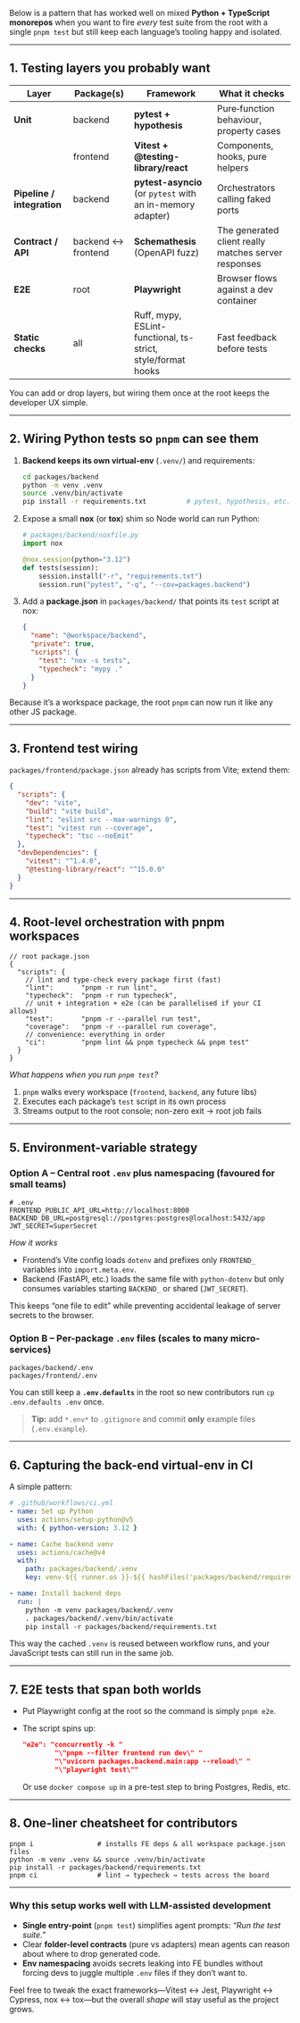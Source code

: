 Below is a pattern that has worked well on mixed **Python + TypeScript monorepos** when you want to fire *every* test suite from the root with a single `pnpm test` but still keep each language’s tooling happy and isolated.

---

## 1. Testing layers you probably want

| Layer | Package(s) | Framework | What it checks |
|-------|------------|-----------|----------------|
| **Unit** | backend | **pytest + hypothesis** | Pure‐function behaviour, property cases |
| | frontend | **Vitest + @testing-library/react** | Components, hooks, pure helpers |
| **Pipeline / integration** | backend | **pytest-asyncio** (or `pytest` with an in-memory adapter) | Orchestrators calling faked ports |
| **Contract / API** | backend ↔ frontend | **Schemathesis** (OpenAPI fuzz) | The generated client really matches server responses |
| **E2E** | root | **Playwright** | Browser flows against a dev container |
| **Static checks** | all | Ruff, mypy, ESLint-functional, ts-strict, style/format hooks | Fast feedback before tests |

You can add or drop layers, but wiring them once at the root keeps the developer UX simple.

---

## 2. Wiring Python tests so `pnpm` can see them

1. **Backend keeps its own virtual-env** (`.venv/`) and requirements:

    ```bash
    cd packages/backend
    python -m venv .venv
    source .venv/bin/activate
    pip install -r requirements.txt          # pytest, hypothesis, etc.
    ```

2. Expose a small **nox** (or **tox**) shim so Node world can run Python:

    ```python
    # packages/backend/noxfile.py
    import nox

    @nox.session(python="3.12")
    def tests(session):
        session.install("-r", "requirements.txt")
        session.run("pytest", "-q", "--cov=packages.backend")
    ```

3. Add a **package.json** in `packages/backend/` that points its `test` script at nox:

    ```json
    {
      "name": "@workspace/backend",
      "private": true,
      "scripts": {
        "test": "nox -s tests",
        "typecheck": "mypy ."
      }
    }
    ```

Because it’s a workspace package, the root `pnpm` can now run it like any other JS package.

---

## 3. Frontend test wiring

`packages/frontend/package.json` already has scripts from Vite; extend them:

```json
{
  "scripts": {
    "dev": "vite",
    "build": "vite build",
    "lint": "eslint src --max-warnings 0",
    "test": "vitest run --coverage",
    "typecheck": "tsc --noEmit"
  },
  "devDependencies": {
    "vitest": "^1.4.0",
    "@testing-library/react": "^15.0.0"
  }
}
```

---

## 4. Root-level orchestration with **pnpm workspaces**

```jsonc
// root package.json
{
  "scripts": {
    // lint and type-check every package first (fast)
    "lint":       "pnpm -r run lint",
    "typecheck":  "pnpm -r run typecheck",
    // unit + integration + e2e (can be parallelised if your CI allows)
    "test":       "pnpm -r --parallel run test",
    "coverage":   "pnpm -r --parallel run coverage",
    // convenience: everything in order
    "ci":         "pnpm lint && pnpm typecheck && pnpm test"
  }
}
```

*What happens when you run `pnpm test`?*

1. `pnpm` walks every workspace (`frontend`, `backend`, any future libs)
2. Executes each package’s `test` script in its own process
3. Streams output to the root console; non-zero exit → root job fails

---

## 5. Environment-variable strategy

### Option A – **Central root `.env` plus namespacing** (favoured for small teams)

```
# .env
FRONTEND_PUBLIC_API_URL=http://localhost:8000
BACKEND_DB_URL=postgresql://postgres:postgres@localhost:5432/app
JWT_SECRET=SuperSecret
```

*How it works*

* Frontend’s Vite config loads `dotenv` and prefixes only `FRONTEND_` variables into `import.meta.env`.
* Backend (FastAPI, etc.) loads the same file with `python-dotenv` but only consumes variables starting `BACKEND_` or shared (`JWT_SECRET`).

This keeps “one file to edit” while preventing accidental leakage of server secrets to the browser.

### Option B – **Per-package `.env` files** (scales to many micro-services)

```
packages/backend/.env
packages/frontend/.env
```

You can still keep a **`.env.defaults`** in the root so new contributors run `cp .env.defaults .env` once.

> **Tip:** add `*.env*` to `.gitignore` and commit **only** example files (`.env.example`).

---

## 6. Capturing the back-end virtual-env in CI

A simple pattern:

```yaml
# .github/workflows/ci.yml
- name: Set up Python
  uses: actions/setup-python@v5
  with: { python-version: 3.12 }

- name: Cache backend venv
  uses: actions/cache@v4
  with:
    path: packages/backend/.venv
    key: venv-${{ runner.os }}-${{ hashFiles('packages/backend/requirements.txt') }}

- name: Install backend deps
  run: |
    python -m venv packages/backend/.venv
    . packages/backend/.venv/bin/activate
    pip install -r packages/backend/requirements.txt
```

This way the cached `.venv` is reused between workflow runs, and your JavaScript tests can still run in the same job.

---

## 7. E2E tests that span both worlds

* Put Playwright config at the root so the command is simply `pnpm e2e`.
* The script spins up:

  ```json
  "e2e": "concurrently -k "
          "\"pnpm --filter frontend run dev\" "
          "\"uvicorn packages.backend.main:app --reload\" "
          "\"playwright test\""
  ```

  Or use `docker compose up` in a pre-test step to bring Postgres, Redis, etc.

---

## 8. One-liner cheatsheet for contributors

```
pnpm i                # installs FE deps & all workspace package.json files
python -m venv .venv && source .venv/bin/activate
pip install -r packages/backend/requirements.txt
pnpm ci               # lint → typecheck → tests across the board
```

---

### Why this setup works well with LLM-assisted development

* **Single entry-point** (`pnpm test`) simplifies agent prompts: *“Run the test suite.”*
* Clear **folder-level contracts** (pure vs adapters) mean agents can reason about where to drop generated code.
* **Env namespacing** avoids secrets leaking into FE bundles without forcing devs to juggle multiple `.env` files if they don’t want to.

Feel free to tweak the exact frameworks—Vitest ↔ Jest, Playwright ↔ Cypress, nox ↔ tox—but the overall *shape* will stay useful as the project grows.